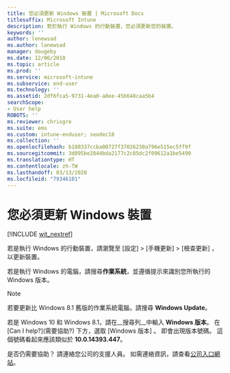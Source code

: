 ```yaml
---
title: 您必須更新 Windows 裝置 | Microsoft Docs
titlesuffix: Microsoft Intune
description: 對於執行 Windows 的行動裝置，您必須更新您的裝置。
keywords: ''
author: lenewsad
ms.author: lanewsad
manager: dougeby
ms.date: 12/06/2018
ms.topic: article
ms.prod: ''
ms.service: microsoft-intune
ms.subservice: end-user
ms.technology: ''
ms.assetid: 2df6fca5-9731-4ea0-a8ee-45b648caa5b4
searchScope:
- User help
ROBOTS: ''
ms.reviewer: chrisgre
ms.suite: ems
ms.custom: intune-enduser; seodec18
ms.collection: ''
ms.openlocfilehash: b180337ccba00727f37026230a796e515ec5ff9f
ms.sourcegitcommit: 3d895be2844bda2177c2c85dc2f09612a1be5490
ms.translationtype: HT
ms.contentlocale: zh-TW
ms.lasthandoff: 03/13/2020
ms.locfileid: "79346101"
---
```

# <a name="you-need-to-update-your-windows-device"></a>您必須更新 Windows 裝置

[!INCLUDE [wit_nextref](includes/end-user-os-update-guidance.md)]

若是執行 Windows 的行動裝置，請瀏覽至 [設定]   > [手機更新]   > [檢查更新]  ，以更新裝置。

若是執行 Windows 的電腦，請搜尋**作業系統**，並遵循提示來識別您所執行的 Windows 版本。

> [!Note]
> 若要更新比 Windows 8.1 舊版的作業系統電腦，請搜尋 **Windows Update**。

若是 Windows 10 和 Windows 8.1，請在__搜尋列__中輸入 __Windows 版本__。 在 [Can I help?]\(需要協助?)  下方，選取 [Windows 版本]  。 即會出現版本號碼。 這個號碼看起來應該類似於 __10.0.14393.447__。

是否仍需要協助？ 請連絡您公司的支援人員。 如需連絡資訊，請查看[公司入口網站](https://go.microsoft.com/fwlink/?linkid=2010980)。
